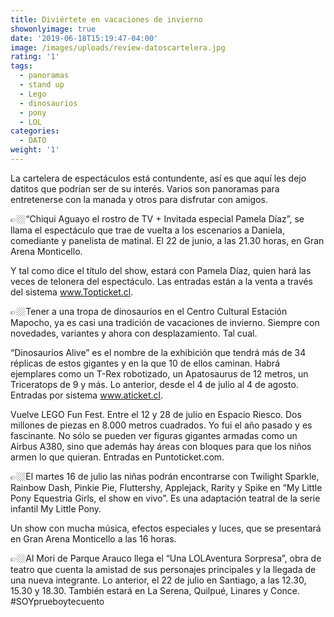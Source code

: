 ```yaml
---
title: Diviértete en vacaciones de invierno
showonlyimage: true
date: '2019-06-18T15:19:47-04:00'
image: /images/uploads/review-datoscartelera.jpg
rating: '1'
tags:
  - panoramas
  - stand up
  - Lego
  - dinosaurios
  - pony
  - LOL
categories:
  - DATO
weight: '1'
---
```

 La cartelera de espectáculos está contundente, así es que aquí les dejo datitos que podrían ser de su interés. Varios son panoramas para entretenerse con la manada y otros para disfrutar con amigos.

<!--more-->

👉🏼“Chiqui Aguayo el rostro de TV + Invitada especial Pamela Díaz”, se llama el espectáculo que trae de vuelta a los escenarios a Daniela, comediante y panelista de matinal. El 22 de junio, a las 21.30 horas, en Gran Arena Monticello.

Y tal como dice el título del show, estará con Pamela Díaz, quien hará las veces de telonera del espectáculo. Las entradas están a la venta a través del sistema www.Topticket.cl.

👉🏼Tener a una tropa de dinosaurios en el Centro Cultural Estación Mapocho, ya es casi una tradición de vacaciones de invierno. Siempre con novedades, variantes y ahora con desplazamiento. Tal cual.

“Dinosaurios Alive” es el nombre de la exhibición que tendrá más de 34 réplicas de estos gigantes y en la que 10 de ellos caminan. Habrá ejemplares como un T-Rex robotizado, un Apatosaurus de 12 metros, un Triceratops de 9 y más. Lo anterior, desde el 4 de julio al 4 de agosto. Entradas por sistema www.aticket.cl.

Vuelve LEGO Fun Fest. Entre el 12 y 28 de julio en Espacio Riesco. Dos millones de piezas en 8.000 metros cuadrados. Yo fui el año pasado y es fascinante. No sólo se pueden ver figuras gigantes armadas como un Airbus A380, sino que además hay áreas con bloques para que los niños armen lo que quieran. Entradas en Puntoticket.com.

👉🏼El martes 16 de julio las niñas podrán encontrarse con Twilight Sparkle, Rainbow Dash, Pinkie Pie, Fluttershy, Applejack, Rarity y Spike en “My Little Pony Equestria Girls, el show en vivo”. Es una adaptación teatral de la serie infantil My Little Pony.

Un show con mucha música, efectos especiales y luces, que se presentará en Gran Arena Monticello a las 16 horas.

👉🏼Al Mori de Parque Arauco llega el “Una LOLAventura Sorpresa”, obra de teatro que cuenta la amistad de sus personajes principales y la llegada de una nueva integrante. Lo anterior, el 22 de julio en Santiago, a las 12.30, 15.30 y 18.30. También estará en La Serena, Quilpué, Linares y Conce. #SOYprueboytecuento
